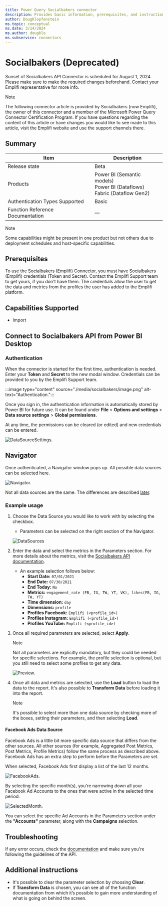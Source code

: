 ```yaml
---
title: Power Query Socialbakers connector
description: Provides basic information, prerequisites, and instructions on how to connect to Socialbakers.
author: DougKlopfenstein
ms.topic: conceptual
ms.date: 3/14/2024
ms.author: dougklo
ms.subservice: connectors
---
```


# Socialbakers (Deprecated)

Sunset of Socialbakers API Connector is scheduled for August 1, 2024. Please make sure to make the required changes beforehand. Contact your Emplifi representative for more info.

> [!NOTE]
> The following connector article is provided by Socialbakers (now Emplifi), the owner of this connector and a member of the Microsoft Power Query Connector Certification Program. If you have questions regarding the content of this article or have changes you would like to see made to this article, visit the Emplifi website and use the support channels there.

## Summary

| Item                             | Description                                                                    |
| -------------------------------- | ------------------------------------------------------------------------------ |
| Release state                    | Beta                                                                           |
| Products                         | Power BI (Semantic models)<br/>Power BI (Dataflows)<br/>Fabric (Dataflow Gen2) |
| Authentication Types Supported   | Basic                                                                          |
| Function Reference Documentation | &mdash;                                                                        |

> [!NOTE]
> Some capabilities might be present in one product but not others due to deployment schedules and host-specific capabilities.

## **Prerequisites**

To use the Socialbakers (Emplifi) Connector, you must have Socialbakers (Emplifi) credentials (Token and Secret). Contact the Emplifi Support team to get yours, if you don't have them. The credentials allow the user to get the data and metrics from the profiles the user has added to the Emplifi platform.

## **Capabilities Supported**

- Import

## Connect to Socialbakers API from Power BI Desktop

### Authentication

When the connector is started for the first time, authentication is needed. Enter your **Token** and **Secret** to the new modal window. Credentials can be provided to you by the Emplifi Support team.

:::image type="content" source="./media/socialbakers/image.png" alt-text="Authentication.":::

Once you sign in, the authentication information is automatically stored by Power BI for future use. It can be found under **File** > **Options and settings** > **Data source settings** > **Global permissions**.

At any time, the permissions can be cleared (or edited) and new credentials can be entered.

![DataSourceSettings.](./media/socialbakers/image1.png)

## Navigator

Once authenticated, a Navigator window pops up. All possible data sources can be selected here.

![Navigator.](./media/socialbakers/image2.png)

Not all data sources are the same. The differences are described [later](#facebook-ads-data-source).

### Example usage

1. Choose the Data Source you would like to work with by selecting the checkbox.

   - Parameters can be selected on the right section of the Navigator.

   ![DataSources](./media/socialbakers/image3.png)

2. Enter the data and select the metrics in the Parameters section. For more details about the metrics, visit the [Socialbakers API documentation](https://api.emplifi.io).

   - An example selection follows below:
     - **Start Date:** `07/01/2021`
     - **End Date:** `07/30/2021`
     - **End Today:** `No`
     - **Metrics:** `engagement_rate (FB, IG, TW, YT, VK), likes(FB, IG, TW, YT)`
     - **Time dimension:** `day`
     - **Dimensions:** `profile`
     - **Profiles Facebook:** `Emplifi (<profile_id>)`
     - **Profiles Instagram:** `Emplifi (<profile_id>)`
     - **Profiles YouTube:** `Emplifi (<profile_id>)`

3. Once all required parameters are selected, select **Apply**.

   > [!NOTE]
   > Not all parameters are explicitly mandatory, but they could be needed for specific selections. For example, the profile selection is optional, but you still need to select some profiles to get any data.

   ![Preview.](./media/socialbakers/image4.png)

4. Once all data and metrics are selected, use the **Load** button to load the data to the report. It's also possible to **Transform Data** before loading it into the report.

   > [!NOTE]
   > It's possible to select more than one data source by checking more of the boxes, setting their parameters, and then selecting **Load**.

#### Facebook Ads Data Source

Facebook Ads is a little bit more specific data source that differs from the other sources. All other sources (for example, Aggregated Post Metrics, Post Metrics, Profile Metrics) follow the same process as described above. Facebook Ads has an extra step to perform before the Parameters are set.

When selected, Facebook Ads first display a list of the last 12 months.

![FacebookAds.](./media/socialbakers/image5.png)

By selecting the specific month(s), you're narrowing down all your Facebook Ad Accounts to the ones that were active in the selected time period.

![SelectedMonth.](./media/socialbakers/image6.png)

You can select the specific Ad Accounts in the Parameters section under the **"Accounts"** parameter, along with the **Campaigns** selection.

## Troubleshooting

If any error occurs, check the [documentation](https://api.emplifi.io/) and make sure you're following the guidelines of the API.

## Additional instructions

- It's possible to clear the parameter selection by choosing **Clear**.
- If **Transform Data** is chosen, you can see all of the function documentation from which it’s possible to gain more understanding of what is going on behind the screen.
